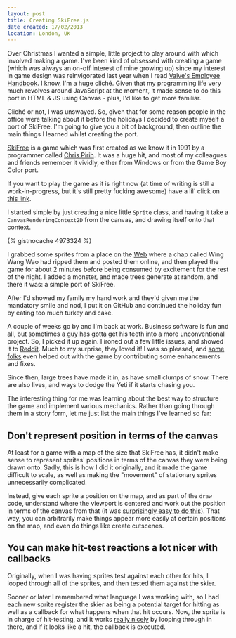 ```yaml
---
layout: post
title: Creating SkiFree.js
date_created: 17/02/2013
location: London, UK
---
```


Over Christmas I wanted a simple, little project to play around with which involved making a game. I've been kind of obsessed with creating a game (which was always an on-off interest of mine growing up) since my interest in game design was reinvigorated last year when I read [Valve's Employee Handbook](http://assets.sbnation.com/assets/1074301/Valve_Handbook_LowRes.pdf). I know, I'm a huge cliché. Given that my programming life very much revolves around JavaScript at the moment, it made sense to do this port in HTML & JS using Canvas - plus, I'd like to get more familiar.

Cliché or not, I was unswayed. So, given that for some reason people in the office were talking about it before the holidays I decided to create myself a port of SkiFree. I'm going to give you a bit of background, then outline the main things I learned whilst creating the port.

[SkiFree](http://en.wikipedia.org/wiki/SkiFree) is a game which was first created as we know it in 1991 by a programmer called [Chris Pirih](http://www.ihoc.net/). It was a huge hit, and most of my colleagues and friends remember it vividly, either from Windows or from the Game Boy Color port.

If you want to play the game as it is right now (at time of writing is still a work-in-progress, but it's still pretty fucking awesome) have a lil' click on [this link](http://basicallydan.github.com/skifree.js).

I started simple by just creating a nice little `Sprite` class, and having it take a `CanvasRenderingContext2D` from the canvas, and drawing itself onto that context.

{% gistnocache 4973324 %}

I grabbed some sprites from a place on the [Web](http://spriters-resource.com/submitter/Wing%20Wang%20Wao) where a chap called Wing Wang Wao had ripped them and posted them online, and then played the game for about 2 minutes before being consumed by excitement for the rest of the night. I added a monster, and made trees generate at random, and there it was: a simple port of SkiFree.

After I'd showed my family my handiwork and they'd given me the mandatory smile and nod, I put it on GitHub and continued the holiday fun by eating too much turkey and cake.

A couple of weeks go by and I'm back at work. Business software is fun and all, but sometimes a guy has gotta get his teeth into a more unconventional project. So, I picked it up again. I ironed out a few little issues, and showed it to [Reddit](http://www.reddit.com/r/webdev/comments/17nvx0/hey_reddit_i_made_a_skifree_port_in_the_browser/). Much to my surprise, they loved it! I was so pleased, and [some](https://github.com/tomgrim1 "tomgrim1 on GitHub") [folks](https://github.com/ddoolin "ddoolin on GitHub") even helped out with the game by contributing some enhancements and fixes.

Since then, large trees have made it in, as have small clumps of snow. There are also lives, and ways to dodge the Yeti if it starts chasing you.

The interesting thing for me was learning about the best way to structure the game and implement various mechanics. Rather than going through them in a story form, let me just list the main things I've learned so far:

## Don't represent position in terms of the canvas

At least for a game with a map of the size that SkiFree has, it didn't make sense to represent sprites' positions in terms of the canvas they were being drawn onto. Sadly, this is how I did it originally, and it made the game difficult to scale, as well as making the "movement" of stationary sprites unnecessarily complicated.

Instead, give each sprite a position on the map, and as part of the `draw` code, understand where the viewport is centered and work out the position in terms of the canvas from that (it was [surprisingly easy to do this](https://github.com/basicallydan/skifree.js/blob/master/js/lib/canvasRenderingContext2DExtensions.js)). That way, you can arbitrarily make things appear more easily at certain positions on the map, and even do things like create cutscenes.

## You can make hit-test reactions a lot nicer with callbacks

Originally, when I was having sprites test against each other for hits, I looped through all of the sprites, and then tested them against the skier.

Sooner or later I remembered what language I was working with, so I had each new sprite register the skier as being a potential target for hitting as well as a callback for what happens when that hit occurs. Now, the sprite is in charge of hit-testing, and it works [really nicely](https://github.com/basicallydan/skifree.js/blob/master/js/sprite.js#L213) by looping through in there, and if it looks like a hit, the callback is executed.
